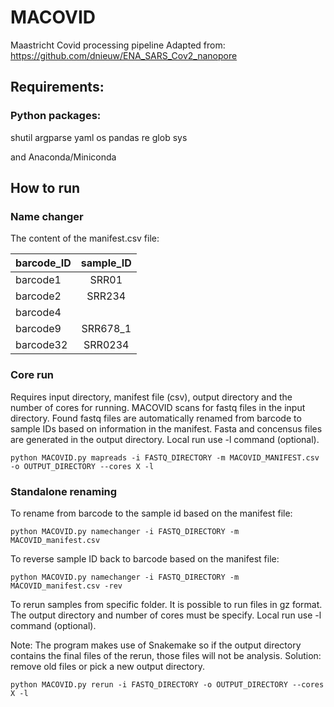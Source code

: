 # MACOVID
Maastricht Covid processing pipeline
Adapted from: https://github.com/dnieuw/ENA_SARS_Cov2_nanopore

## Requirements:

### Python packages:

shutil
argparse
yaml
os
pandas
re
glob
sys

and Anaconda/Miniconda

## How to run

### Name changer

The content of the manifest.csv file:

| barcode_ID | sample_ID |
| ---------- |:---------:|
| barcode1   | SRR01     |
| barcode2   | SRR234    |
| barcode4   |           |
| barcode9   | SRR678_1  |
| barcode32  | SRR0234   |


### Core run

Requires input directory, manifest file (csv), output directory and the number of cores for running.
MACOVID scans for fastq files in the input directory. Found fastq files are automatically renamed from barcode to sample IDs based on information in the manifest. Fasta and concensus files are generated in the output directory. Local run use -l command (optional).
```
python MACOVID.py mapreads -i FASTQ_DIRECTORY -m MACOVID_MANIFEST.csv -o OUTPUT_DIRECTORY --cores X -l
```

### Standalone renaming

To rename from barcode to the sample id based on the manifest file:

```
python MACOVID.py namechanger -i FASTQ_DIRECTORY -m MACOVID_manifest.csv 
```

To reverse sample ID back to barcode based on the manifest file:

```
python MACOVID.py namechanger -i FASTQ_DIRECTORY -m MACOVID_manifest.csv -rev
```

To rerun samples from specific folder. It is possible to run files in gz format. The output directory and number of cores must be specify. Local run use -l command (optional).

Note: The program makes use of Snakemake so if the output directory contains the final files of the rerun, those files will not be analysis. Solution: remove old files or pick a new output directory. 

```
python MACOVID.py rerun -i FASTQ_DIRECTORY -o OUTPUT_DIRECTORY --cores X -l
```

